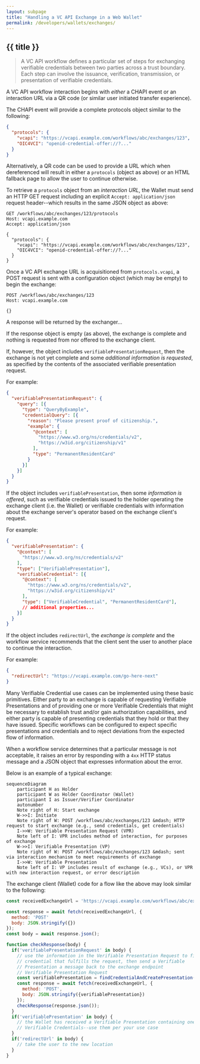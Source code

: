 ```yaml
---
layout: subpage
title: "Handling a VC API Exchange in a Web Wallet"
permalink: /developers/wallets/exchanges/
---
```


## {{ title }}

> A VC API workflow defines a particular set of steps for exchanging verifiable
> credentials between two parties across a trust boundary. Each step can involve
> the issuance, verification, transmission, or presentation of verifiable
> credentials.

A VC API workflow interaction begins with _either_ a CHAPI event or an
interaction URL via a QR code (or similar user initiated transfer experience).

The CHAPI event will provide a complete protocols object similar to the
following:
```json
{
  "protocols": {
    "vcapi": "https://vcapi.example.com/workflows/abc/exchanges/123",
    "OIC4VCI": "openid-credential-offer://?..."
  }
}
```
Alternatively, a QR code can be used to provide a URL which when dereferenced
will result in either a `protocols` (object as above) or an HTML fallback page
to allow the user to continue otherwise.

To retrieve a `protocols` object from an _interaction URL_, the Wallet must send
an HTTP GET request including an explicit `Accept: application/json` request
header--which results in the same JSON object as above:

```http
GET /workflows/abc/exchanges/123/protocols
Host: vcapi.example.com
Accept: application/json

{
  "protocols": {
    "vcapi": "https://vcapi.example.com/workflows/abc/exchanges/123",
    "OIC4VCI": "openid-credential-offer://?..."
  }
}
```

Once a VC API exchange URL is acquisitioned from `protocols.vcapi`, a POST
request is sent with a configuration object (which may be empty) to begin the
exchange:

```http
POST /workflows/abc/exchanges/123
Host: vcapi.example.com

{}
```

A response will be returned by the exchanger...

If the response object is empty (as above), the exchange is complete and nothing
is requested from nor offered to the exchange client.

If, however, the object includes `verifiablePresentationRequest`, then the
exchange is not yet complete and some *additional information is requested*, as
specified by the contents of the associated verifiable presentation request.

For example:
```json
{
  "verifiablePresentationRequest": {
    "query": [{
      "type": "QueryByExample",
      "credentialQuery": [{
        "reason": "Please present proof of citizenship.",
        "example": {
          "@context": [
            "https://www.w3.org/ns/credentials/v2",
            "https://w3id.org/citizenship/v1"
          ],
          "type": "PermanentResidentCard"
        }
      }]
    }]
  }
}
```

If the object includes `verifiablePresentation`, then some *information is
offered*, such as verifiable credentials issued to the holder operating the
exchange client (i.e. the Wallet) or verifiable credentials with information
about the exchange server's operator based on the exchange client's request.

For example:
```json
{
  "verifiablePresentation": {
    "@context": [
      "https://www.w3.org/ns/credentials/v2"
    ],
    "type": ["VerifiablePresentation"],
    "verifiableCredential": [{
      "@context": [
        "https://www.w3.org/ns/credentials/v2",
        "https://w3id.org/citizenship/v1"
      ],
      "type": ["VerifiableCredential", "PermanentResidentCard"],
      // additional properties...
    }]
  }
}
```

If the object includes `redirectUrl`, the *exchange is complete* and the
workflow service recommends that the client sent the user to another place to
continue the interaction.

For example:
```json
{
  "redirectUrl": "https://vcapi.example.com/go-here-next"
}
```

Many Verifiable Credential use cases can be implemented using these basic
primitives. Either party to an exchange is capable of requesting Verifiable
Presentations and of providing one or more Verifiable Credentials that might be
necessary to establish trust and/or gain authorization capabilities, and either
party is capable of presenting credentials that they hold or that they have
issued. Specific workflows can be configured to expect specific presentations
and credentials and to reject deviations from the expected flow of information.

When a workflow service determines that a particular message is not acceptable,
it raises an error by responding with a `4xx` HTTP status message and a JSON
object that expresses information about the error.

Below is an example of a typical exchange:

```mermaid
sequenceDiagram
    participant H as Holder
    participant W as Holder Coordinator (Wallet)
    participant I as Issuer/Verifier Coordinator
    autonumber
    Note right of H: Start exchange
    W->>I: Initiate
    Note right of W: POST /workflows/abc/exchanges/123 &mdash; HTTP request to start exchange (e.g., send credentials, get credentials)
    I->>W: Verifiable Presentation Request (VPR)
    Note left of I: VPR includes method of interaction, for purposes of exchange
    W->>I: Verifiable Presentation (VP)
    Note right of W: POST /workflows/abc/exchanges/123 &mdash; sent via interaction mechanism to meet requirements of exchange
    I->>W: Verifiable Presentation
    Note left of I: VP includes result of exchange (e.g., VCs), or VPR with new interaction request, or error description
```

The exchange client (Wallet) code for a flow like the above may look similar to
the following:

```js
const receivedExchangeUrl = 'https://vcapi.example.com/workflows/abc/exchanges/123';

const response = await fetch(receivedExchangeUrl, {
  method: 'POST'
  body: JSON.stringify({})
});
const body = await response.json();

function checkResponse(body) {
  if('verifiablePresentationRequest' in body) {
    // use the information in the Verifiable Presentation Request to find a
    // credential that fulfills the request, then send a Verifiable
    // Presentation a message back to the exchange endpoint
    // Verifiable Presentation Request
    const verifiablePresentation = findCredentialAndCreatePresentation();
    const response = await fetch(receivedExchangeUrl, {
      method: 'POST',
      body: JSON.stringify({verifiablePresentation})
    });
    checkResponse(response.json());
  }
  if('verifiablePresentation' in body) {
    // the Wallet has received a Verifiable Presentation containing one or more
    // Verifiable Credentials--use them per your use case
  }
  if('redirectUrl' in body) {
    // take the user to the new location
  }
}